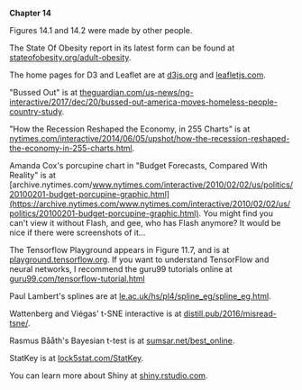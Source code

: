 **Chapter 14**

Figures 14.1 and 14.2 were made by other people.

The State Of Obesity report in its latest form can be found at [stateofobesity.org/adult-obesity](https://stateofobesity.org/adult-obesity/).

The home pages for D3 and Leaflet are at [d3js.org](https://d3js.org/) and [leafletjs.com](https://leafletjs.com/).

"Bussed Out" is at [theguardian.com/us-news/ng-interactive/2017/dec/20/bussed-out-america-moves-homeless-people-country-study](https://www.theguardian.com/us-news/ng-interactive/2017/dec/20/bussed-out-america-moves-homeless-people-country-study).

"How the Recession Reshaped the Economy, in 255 Charts" is at [nytimes.com/interactive/2014/06/05/upshot/how-the-recession-reshaped-the-economy-in-255-charts.html](https://www.nytimes.com/interactive/2014/06/05/upshot/how-the-recession-reshaped-the-economy-in-255-charts.html).

Amanda Cox's porcupine chart in "Budget Forecasts, Compared With Reality" is at [archive.nytimes.com/www.nytimes.com/interactive/2010/02/02/us/politics/20100201-budget-porcupine-graphic.html](https://archive.nytimes.com/www.nytimes.com/interactive/2010/02/02/us/politics/20100201-budget-porcupine-graphic.html). You might find you can't view it without Flash, and gee, who has Flash anymore? It would be nice if there were screenshots of it...

The Tensorflow Playground appears in Figure 11.7, and is at [playground.tensorflow.org](http://playground.tensorflow.org/). If you want to understand TensorFlow and neural networks, I recommend the guru99 tutorials online at [guru99.com/tensorflow-tutorial.html](https://www.guru99.com/tensorflow-tutorial.html)

Paul Lambert's splines are at [le.ac.uk/hs/pl4/spline_eg/spline_eg.html](https://www.le.ac.uk/hs/pl4/spline_eg/spline_eg.html).

Wattenberg and Viégas' t-SNE interactive is at [distill.pub/2016/misread-tsne/](https://distill.pub/2016/misread-tsne/).

Rasmus Bååth's Bayesian t-test is at [sumsar.net/best_online](http://sumsar.net/best_online/).

StatKey is at [lock5stat.com/StatKey](http://www.lock5stat.com/StatKey/).

You can learn more about Shiny at [shiny.rstudio.com](https://shiny.rstudio.com/).
